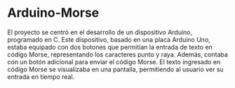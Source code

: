# Arduino-Morse
El proyecto se centró en el desarrollo de un dispositivo Arduino, programado en C. Este dispositivo, basado en una placa Arduino Uno, estaba equipado con dos botones que permitían la entrada de texto en código Morse, representando los caracteres punto y raya. Además, contaba con un botón adicional para enviar el código Morse. El texto ingresado en código Morse se visualizaba en una pantalla, permitiendo al usuario ver su entrada en tiempo real.
